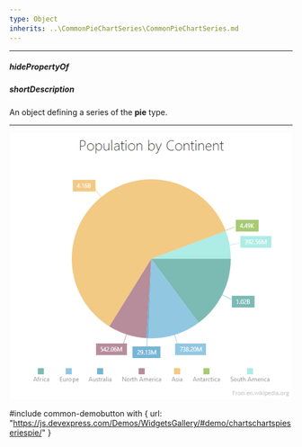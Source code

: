 ```yaml
---
type: Object
inherits: ..\CommonPieChartSeries\CommonPieChartSeries.md
---
```

---
##### hidePropertyOf

##### shortDescription
An object defining a series of the **pie** type.

---
![PieSeriesType ChartJS](/images/ChartJS/Pie.png)

#include common-demobutton with {
    url: "https://js.devexpress.com/Demos/WidgetsGallery/#demo/chartschartspieseriespie/"
}